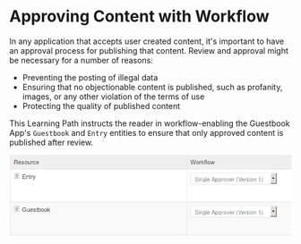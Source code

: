 # Approving Content with Workflow [](id=approving-content-with-workflow)

In any application that accepts user created content, it's important to have an
approval process for publishing that content. Review and approval might be
necessary for a number of reasons:

-  Preventing the posting of illegal data
-  Ensuring that no objectionable content is published, such as profanity,
   images, or any other violation of the terms of use 
-  Protecting the quality of published content 

This Learning Path instructs the reader in workflow-enabling the Guestbook
App's `Guestbook` and `Entry` entities to ensure that only approved content is
published after review.

![Figure 1: Your custom entities can be workflow enabled, just like the core portal's entities.](../../images/test-workflow-1.png)

